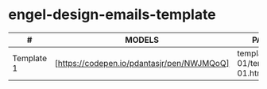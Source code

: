 # engel-design-emails-template

| # | MODELS | PATH |
| ------ | ------ | ------ |
| Template 1 | [https://codepen.io/pdantasjr/pen/NWJMQoQ] | template 01/template-01.html |
